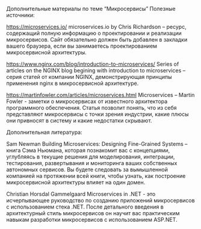 Дополнительные материалы по теме “Микросервисы”
Полезные источники:

https://microservices.io/
microservices.io by Chris Richardson – ресурс, содержащий полную информацию о проектировании и реализации микросервисов. Сайт обязательно должен быть добавлен в закладки вашего браузера, если вы занимаетесь проектированием микросервисной архитектуры.

https://www.nginx.com/blog/introduction-to-microservices/
Series of articles on the NGINX blog begining with introduction to microservices – серия статей от компании NGINX, демонстрирующая принципы применения nginx в микросервисной архитектуре.

https://martinfowler.com/articles/microservices.html
Microservices – Martin Fowler - заметки о микросервисах от известного архитектора программного обеспечения. Статья позволит понять, что из себя представляют микросервисы с точки зрения индустрии, какие плюсы они привносят в систему и какие недостатки скрывают.

Дополнительная литература:

Sam Newman Building Microservices: Designing Fine-Grained Systems – книга Сэма Ньюмана, которая познакомит вас с концепциями, углубляясь в текущие решения для моделирования, интеграции, тестирования, развертывания и мониторинга ваших собственных автономных сервисов. Вы будете следовать за вымышленной компанией на протяжении всей книги, чтобы узнать, как построение микросервисной архитектуры влияет на один домен.

Christian Horsdal Gammelgaard Microservices in .NET - это исчерпывающее руководство по созданию приложений микросервисов с использованием стека .NET. После детального введения в архитектурный стиль микросервисов он научит вас практическим навыкам разработки микросервисов с использованием ASP.NET.
